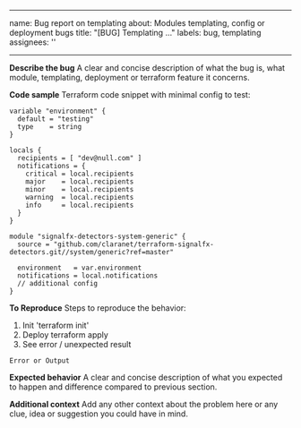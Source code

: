 <!-- START doctoc generated TOC please keep comment here to allow auto update -->
<!-- DON'T EDIT THIS SECTION, INSTEAD RE-RUN doctoc TO UPDATE -->



<!-- END doctoc generated TOC please keep comment here to allow auto update -->

---
name: Bug report on templating
about: Modules templating, config or deployment bugs
title: "[BUG] Templating ..."
labels: bug, templating
assignees: ''

---

**Describe the bug**
A clear and concise description of what the bug is, what module, templating, deployment or terraform feature it concerns.

**Code sample**
Terraform code snippet with minimal config to test:
```hcl
variable "environment" {
  default = "testing"
  type    = string
}

locals {
  recipients = [ "dev@null.com" ]
  notifications = {
    critical = local.recipients
    major    = local.recipients
    minor    = local.recipients
    warning  = local.recipients
    info     = local.recipients
  }
}

module "signalfx-detectors-system-generic" {
  source = "github.com/claranet/terraform-signalfx-detectors.git//system/generic?ref=master"

  environment   = var.environment
  notifications = local.notifications
  // additional config
}
``` 

**To Reproduce**
Steps to reproduce the behavior:
1. Init 'terraform init'
2. Deploy terraform apply
3. See error / unexpected result
```
Error or Output
```

**Expected behavior**
A clear and concise description of what you expected to happen and difference compared to previous section.

**Additional context**
Add any other context about the problem here or any clue, idea or suggestion you could have in mind.
